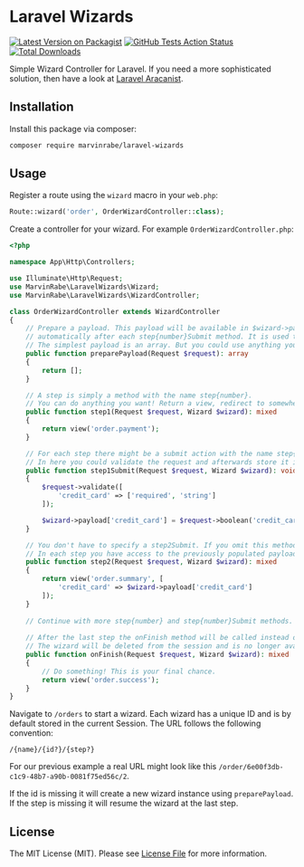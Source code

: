 # Laravel Wizards

[![Latest Version on Packagist](https://img.shields.io/packagist/v/marvinrabe/laravel-wizards.svg?style=flat-square)](https://packagist.org/packages/marvinrabe/laravel-wizards)
[![GitHub Tests Action Status](https://img.shields.io/github/workflow/status/marvinrabe/laravel-wizards/Tests?label=tests)](https://github.com/marvinrabe/laravel-wizards/actions?query=workflow%3ATests+branch%3Amaster)
[![Total Downloads](https://img.shields.io/packagist/dt/marvinrabe/laravel-wizards.svg?style=flat-square)](https://packagist.org/packages/marvinrabe/laravel-wizards)

Simple Wizard Controller for Laravel. If you need a more sophisticated solution, then have a look
at [Laravel Aracanist](https://laravel-arcanist.com).

## Installation

Install this package via composer:

```bash
composer require marvinrabe/laravel-wizards
```

## Usage

Register a route using the `wizard` macro in your `web.php`:

```php
Route::wizard('order', OrderWizardController::class);
```

Create a controller for your wizard. For example `OrderWizardController.php`:

```php
<?php

namespace App\Http\Controllers;

use Illuminate\Http\Request;
use MarvinRabe\LaravelWizards\Wizard;
use MarvinRabe\LaravelWizards\WizardController;

class OrderWizardController extends WizardController
{
    // Prepare a payload. This payload will be available in $wizard->payload on each step. It will be saved
    // automatically after each step{number}Submit method. It is used to store each partial result until onFinish.
    // The simplest payload is an array. But you could use anything you want. It only needs to be serializable!
    public function preparePayload(Request $request): array
    {
        return [];
    }

    // A step is simply a method with the name step{number}.
    // You can do anything you want! Return a view, redirect to somewhere else, etc.
    public function step1(Request $request, Wizard $wizard): mixed
    {
        return view('order.payment');
    }

    // For each step there might be a submit action with the name step{number}Submit. This will be called on POST.
    // In here you could validate the request and afterwards store it in the prepared payload like so:
    public function step1Submit(Request $request, Wizard $wizard): void
    {
        $request->validate([
            'credit_card' => ['required', 'string']
        ]);

        $wizard->payload['credit_card'] = $request->boolean('credit_card');
    }

    // You don't have to specify a step2Submit. If you omit this method the wizard will simply jump to the next step.
    // In each step you have access to the previously populated payload. By default it is stored in the session.
    public function step2(Request $request, Wizard $wizard): mixed
    {
        return view('order.summary', [
            'credit_card' => $wizard->payload['credit_card']
        ]);
    }
    
    // Continue with more step{number} and step{number}Submit methods. As many as you like!
    
    // After the last step the onFinish method will be called instead of the step{number}Submit.
    // The wizard will be deleted from the session and is no longer available.
    public function onFinish(Request $request, Wizard $wizard): mixed
    {
        // Do something! This is your final chance.
        return view('order.success');
    }
}
```

Navigate to `/orders` to start a wizard. Each wizard has a unique ID and is by default stored in the current Session.
The URL follows the following convention:

```
/{name}/{id?}/{step?}
```

For our previous example a real URL might look like this `/order/6e00f3db-c1c9-48b7-a90b-0081f75ed56c/2`.

If the id is missing it will create a new wizard instance using `preparePayload`. If the step is missing it will resume
the wizard at the last step.

## License

The MIT License (MIT). Please see [License File](LICENSE.md) for more information.

